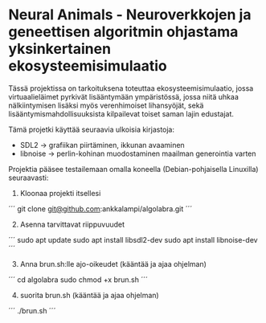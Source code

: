 # Neural Animals - Neuroverkkojen ja geneettisen algoritmin ohjastama yksinkertainen ekosysteemisimulaatio

Tässä projektissa on tarkoituksena toteuttaa ekosysteemisimulaatio, jossa virtuaalieläimet pyrkivät lisääntymään ympäristössä, jossa niitä uhkaa nälkiintymisen lisäksi myös verenhimoiset lihansyöjät, sekä lisääntymismahdollisuuksista kilpailevat toiset saman lajin edustajat.

Tämä projetki käyttää seuraavia ulkoisia kirjastoja:
- SDL2 -> grafiikan piirtäminen, ikkunan avaaminen 
- libnoise -> perlin-kohinan muodostaminen maailman generointia varten

Projektia pääsee testailemaan omalla koneella (Debian-pohjaisella Linuxilla) seuraavasti:

1. Kloonaa projekti itsellesi

´´´
git clone git@github.com:ankkalampi/algolabra.git
´´´

2. Asenna tarvittavat riippuvuudet

´´´
sudo apt update
sudo apt install libsdl2-dev
sudo apt install libnoise-dev
´´´

3. Anna brun.sh:lle ajo-oikeudet (kääntää ja ajaa ohjelman)

´´´
cd algolabra
sudo chmod +x brun.sh
´´´

4. suorita brun.sh (kääntää ja ajaa ohjelman)

´´´
./brun.sh
´´´ 
